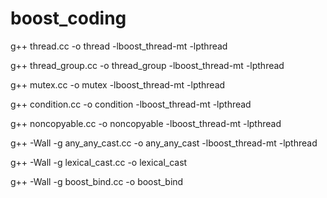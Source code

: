 # boost_coding

g++ thread.cc -o  thread -lboost_thread-mt -lpthread

g++ thread_group.cc -o  thread_group -lboost_thread-mt -lpthread

g++ mutex.cc -o mutex -lboost_thread-mt -lpthread

g++ condition.cc -o condition -lboost_thread-mt -lpthread

g++ noncopyable.cc -o noncopyable -lboost_thread-mt -lpthread

g++ -Wall -g any_any_cast.cc -o any_any_cast -lboost_thread-mt -lpthread

g++ -Wall -g lexical_cast.cc -o lexical_cast

g++ -Wall -g boost_bind.cc -o boost_bind
